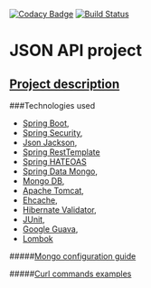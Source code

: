 [![Codacy Badge](https://api.codacy.com/project/badge/Grade/c5ea2425be4d474c90e9c3abdb77d462)](https://www.codacy.com/app/rblick/bookingapi?utm_source=github.com&amp;utm_medium=referral&amp;utm_content=rblik/bookingapi&amp;utm_campaign=Badge_Grade)
[![Build Status](https://travis-ci.org/rblik/bookingapi.svg?branch=master)](https://travis-ci.org/rblik/bookingapi)

JSON API project
===============================

## <a href="description.md">Project description</a>

###Technologies used
* <a href="http://docs.spring.io/spring-boot/docs/current/reference/html/index.html">Spring Boot</a>,
* <a href="http://projects.spring.io/spring-security/">Spring Security</a>,
* <a href="https://github.com/FasterXML/jackson">Json Jackson</a>,
* <a href="http://docs.spring.io/spring-framework/docs/current/javadoc-api/org/springframework/web/client/RestTemplate.html">Spring RestTemplate</a>
* <a href="http://docs.spring.io/autorepo/docs/spring-hateoas/0.20.x/reference/html/">Spring HATEOAS</a>
* <a href="http://docs.spring.io/spring-data/mongodb/docs/current/reference/html/">Spring Data Mongo</a>,
* <a href="http://www.mongodb.org/">Mongo DB</a>,
* <a href="http://tomcat.apache.org/">Apache Tomcat</a>,
* <a href="http://ehcache.org">Ehcache</a>,
* <a href="http://hibernate.org/validator/">Hibernate Validator</a>,
* <a href="http://junit.org/">JUnit</a>,
* <a href="https://github.com/google/guava">Google Guava</a>,
* <a href="https://projectlombok.org">Lombok</a>

#####<a href="settings.md">Mongo configuration guide</a>

#####<a href="curl.md">Curl commands examples</a>


